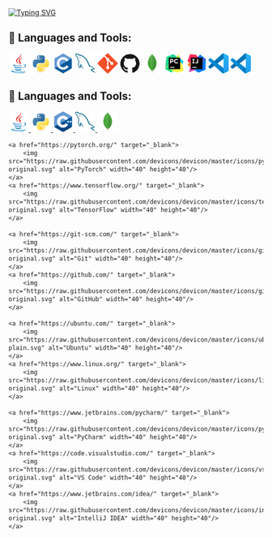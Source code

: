 

[![Typing SVG](https://readme-typing-svg.demolab.com/?font=Ink+Free&color=051117&background=EE2AD400&lines=Hi%F0%9F%91%8B%F0%9F%8F%BC+I+am+Rachel+Belokopytov)](https://readme-typing-svg.demolab.com/demo/)
 
<!--
**RachelB9913/RachelB9913** is a ✨ _special_ ✨ repository because its `README.md` (this file) appears on your GitHub profile.

Here are some ideas to get you started:

- 🔭 I’m currently working on ...
- 🌱 I’m currently learning ...
- 👯 I’m looking to collaborate on ...
- 🤔 I’m looking for help with ...
- 💬 Ask me about ...
- 📫 How to reach me: ...
- 😄 Pronouns: ...
- ⚡ Fun fact: ...
-->

## 🚀 Languages and Tools:

<p align="left">
    <img src="https://raw.githubusercontent.com/devicons/devicon/master/icons/java/java-original.svg" alt="Java" width="40" height="40"/> 
    <img src="https://raw.githubusercontent.com/devicons/devicon/master/icons/python/python-original.svg" alt="Python" width="40" height="40"/> 
    <img src="https://raw.githubusercontent.com/devicons/devicon/master/icons/c/c-original.svg" alt="C" width="40" height="40"/> 
    <img src="https://raw.githubusercontent.com/devicons/devicon/master/icons/mysql/mysql-original.svg" alt="MySQL" width="40" height="40"/>
    <img src="https://raw.githubusercontent.com/devicons/devicon/master/icons/git/git-original.svg" alt="Git" width="40" height="40"/> 
    <img src="https://raw.githubusercontent.com/devicons/devicon/master/icons/github/github-original.svg" alt="GitHub" width="40" height="40"/> 
    <img src="https://raw.githubusercontent.com/devicons/devicon/master/icons/mongodb/mongodb-original.svg" alt="MongoDB" width="40" height="40"/> 
    <img src="https://raw.githubusercontent.com/devicons/devicon/master/icons/pycharm/pycharm-original.svg" alt="PyCharm" width="40" height="40"/> 
    <img src="https://raw.githubusercontent.com/devicons/devicon/master/icons/intellij/intellij-original.svg" alt="IntelliJ" width="40" height="40"/>
    <img src="https://raw.githubusercontent.com/devicons/devicon/master/icons/vscode/vscode-original.svg" alt="VS Code" width="40" height="40"/>
    <img src="https://raw.githubusercontent.com/devicons/devicon/master/icons/vscode/vscode-original.svg" alt="VS Code" width="40" height="40"/>
</p>

## 🚀 Languages and Tools:

<p align="left">
    <a href="https://www.java.com/" target="_blank"> 
        <img src="https://raw.githubusercontent.com/devicons/devicon/master/icons/java/java-original.svg" alt="Java" width="40" height="40"/> 
    </a>
    <a href="https://www.python.org/" target="_blank"> 
        <img src="https://raw.githubusercontent.com/devicons/devicon/master/icons/python/python-original.svg" alt="Python" width="40" height="40"/> 
    </a>
    <a href="https://isocpp.org/" target="_blank"> 
        <img src="https://raw.githubusercontent.com/devicons/devicon/master/icons/cplusplus/cplusplus-original.svg" alt="C++" width="40" height="40"/> 
    </a>
        <a href="https://www.mysql.com/" target="_blank"> 
        <img src="https://raw.githubusercontent.com/devicons/devicon/master/icons/mysql/mysql-original.svg" alt="MySQL" width="40" height="40"/> 
    </a>
    <a href="https://www.mongodb.com/" target="_blank"> 
        <img src="https://raw.githubusercontent.com/devicons/devicon/master/icons/mongodb/mongodb-original.svg" alt="MongoDB" width="40" height="40"/> 
    </a>

    <a href="https://pytorch.org/" target="_blank"> 
        <img src="https://raw.githubusercontent.com/devicons/devicon/master/icons/pytorch/pytorch-original.svg" alt="PyTorch" width="40" height="40"/> 
    </a>
    <a href="https://www.tensorflow.org/" target="_blank"> 
        <img src="https://raw.githubusercontent.com/devicons/devicon/master/icons/tensorflow/tensorflow-original.svg" alt="TensorFlow" width="40" height="40"/> 
    </a>

    <a href="https://git-scm.com/" target="_blank"> 
        <img src="https://raw.githubusercontent.com/devicons/devicon/master/icons/git/git-original.svg" alt="Git" width="40" height="40"/> 
    </a>
    <a href="https://github.com/" target="_blank"> 
        <img src="https://raw.githubusercontent.com/devicons/devicon/master/icons/github/github-original.svg" alt="GitHub" width="40" height="40"/> 
    </a>

    <a href="https://ubuntu.com/" target="_blank"> 
        <img src="https://raw.githubusercontent.com/devicons/devicon/master/icons/ubuntu/ubuntu-plain.svg" alt="Ubuntu" width="40" height="40"/> 
    </a>
    <a href="https://www.linux.org/" target="_blank"> 
        <img src="https://raw.githubusercontent.com/devicons/devicon/master/icons/linux/linux-original.svg" alt="Linux" width="40" height="40"/> 
    </a>

    <a href="https://www.jetbrains.com/pycharm/" target="_blank"> 
        <img src="https://raw.githubusercontent.com/devicons/devicon/master/icons/pycharm/pycharm-original.svg" alt="PyCharm" width="40" height="40"/> 
    </a>
    <a href="https://code.visualstudio.com/" target="_blank"> 
        <img src="https://raw.githubusercontent.com/devicons/devicon/master/icons/vscode/vscode-original.svg" alt="VS Code" width="40" height="40"/> 
    </a>
    <a href="https://www.jetbrains.com/idea/" target="_blank"> 
        <img src="https://raw.githubusercontent.com/devicons/devicon/master/icons/intellij/intellij-original.svg" alt="IntelliJ IDEA" width="40" height="40"/> 
    </a>
</p>



